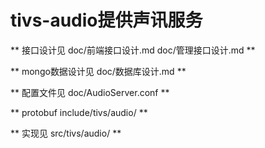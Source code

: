 # tivs-audio提供声讯服务

** 接口设计见 doc/前端接口设计.md  doc/管理接口设计.md **

** mongo数据设计见 doc/数据库设计.md **

** 配置文件见  doc/AudioServer.conf **

** protobuf include/tivs/audio/ **

** 实现见 src/tivs/audio/ **
